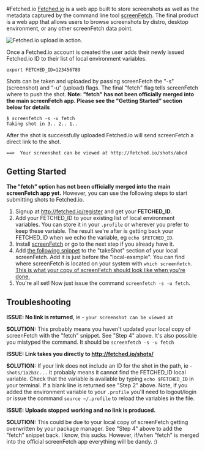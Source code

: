 #Fetched.io
[Fetched.io](http://fetched.io) is a web app built to store screenshots as well as the metadata captured by the command line tool [screenFetch](https://github.com/KittyKatt/screenFetch). The final product is a web app that allows users to browse screenshots by distro, desktop environment, or any other screenFetch data point.

![Fetched.io upload in action.](http://res.cloudinary.com/dujajeeu7/image/upload/v1439360764/fetchedio_r6zutx.gif)

Once a Fetched.io account is created the user adds their newly issued Fetched.io ID to their list of local environment variables.

    export FETCHED_ID=123456789

Shots can be taken and uploaded by passing screenFetch the "-s" (screenshot) and "-u" (upload) flags. The final "fetch" flag tells screenFetch where to push the shot. **Note: "fetch" has not been officially merged into the main screenFetch app. Please see the "Getting Started" section below for details**

    $ screenfetch -s -u fetch
    Taking shot in 3.. 2.. 1..

After the shot is successfully uploaded Fetched.io will send screenFetch a direct link to the shot.

    ==>  Your screenshot can be viewed at http://fetched.io/shots/abcd

## Getting Started
**The "fetch" option has not been officially merged into the main screenFetch app yet.**  However, you can use the following steps to start submitting shots to Fetched.io.

 1. Signup at http://fetched.io/register and get your **FETCHED_ID**.
 2. Add your FETCHED_ID to your existing list of local environment variables. You can store it in your ```.profile``` or wherever you prefer to keep these variable. The result we're after is getting back your FETCHED_ID when we echo the variable, eg ```echo $FETCHED_ID```.
 3. Install [screenFetch](https://github.com/KittyKatt/screenFetch) or go to the next step if you already have it.
 4.  Add [the following snippet](https://gist.github.com/justinseiter/cd624a4948596a72cd32) to the "takeShot" section of your local screenFetch. Add it is just before the "local-example". You can find where screenFetch is located on your system with ```which screenfetch```. [This is what your copy of screenFetch should look like when you're done.](https://github.com/justinseiter/screenFetch/blob/master/screenfetch-dev#L2096)
 5. You're all set! Now just issue the command ```screenfetch -s -u fetch```.

## Troubleshooting

**ISSUE: No link is returned**, ie - ```your screenshot can be viewed at```

**SOLUTION:** This probably means you haven't updated your local copy of screenFetch with the "fetch" snippet. See "Step 4" above. It's also possible you mistyped the command. It should be ```screenfetch -s -u fetch```

**ISSUE: Link takes you directly to http://fetched.io/shots/**

**SOLUTION:** If your link does not include an ID for the shot in the path, ie - ```shots/1a2b3c...``` it probably means it cannot find the FETCHED_ID local variable. Check that the variable is available by typing ```echo $FETCHED_ID``` in your terminal. If a blank line is returned see "Step 2" above. Note, if you added the environment variable to your ```.profile``` you'll need to logout/login or issue the command ```source ~/.profile``` to reload the variables in the file.

**ISSUE: Uploads stopped working and no link is produced.**

**SOLUTION:** This could be due to your local copy of screenFetch getting overwritten by your package manager. See "Step 4" above to add the "fetch" snippet back. I know, this sucks. However, if/when "fetch" is merged into the official screenFetch app everything will be dandy. :)